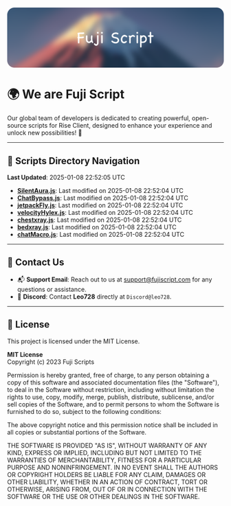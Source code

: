 ![Banner](.github/b.webp)

# 🌍 **We are Fuji Script**

Our global team of developers is dedicated to creating powerful, open-source scripts for Rise Client, designed to enhance your experience and unlock new possibilities! 🌟

---
<!-- SCRIPTS_NAVIGATION_START -->
## 📂 **Scripts Directory Navigation**

**Last Updated**: 2025-01-08 22:52:05 UTC

- **[SilentAura.js](scripts/SilentAura.js)**: Last modified on 2025-01-08 22:52:04 UTC
- **[ChatBypass.js](scripts/ChatBypass.js)**: Last modified on 2025-01-08 22:52:04 UTC
- **[jetpackFly.js](scripts/jetpackFly.js)**: Last modified on 2025-01-08 22:52:04 UTC
- **[velocityHylex.js](scripts/velocityHylex.js)**: Last modified on 2025-01-08 22:52:04 UTC
- **[chestxray.js](scripts/chestxray.js)**: Last modified on 2025-01-08 22:52:04 UTC
- **[bedxray.js](scripts/bedxray.js)**: Last modified on 2025-01-08 22:52:04 UTC
- **[chatMacro.js](scripts/chatMacro.js)**: Last modified on 2025-01-08 22:52:04 UTC

<!-- SCRIPTS_NAVIGATION_END -->

---

## 💬 **Contact Us**  
- 📬 **Support Email**: Reach out to us at [support@fujiscript.com](mailto:support@fujiscript.com) for any questions or assistance.  
- 💬 **Discord**: Contact **Leo728** directly at `Discord@leo728`.

---

## 📜 **License**

This project is licensed under the MIT License.  

**MIT License**  
Copyright (c) 2023 Fuji Scripts  

Permission is hereby granted, free of charge, to any person obtaining a copy of this software and associated documentation files (the "Software"), to deal in the Software without restriction, including without limitation the rights to use, copy, modify, merge, publish, distribute, sublicense, and/or sell copies of the Software, and to permit persons to whom the Software is furnished to do so, subject to the following conditions:  

The above copyright notice and this permission notice shall be included in all copies or substantial portions of the Software.  

THE SOFTWARE IS PROVIDED "AS IS", WITHOUT WARRANTY OF ANY KIND, EXPRESS OR IMPLIED, INCLUDING BUT NOT LIMITED TO THE WARRANTIES OF MERCHANTABILITY, FITNESS FOR A PARTICULAR PURPOSE AND NONINFRINGEMENT. IN NO EVENT SHALL THE AUTHORS OR COPYRIGHT HOLDERS BE LIABLE FOR ANY CLAIM, DAMAGES OR OTHER LIABILITY, WHETHER IN AN ACTION OF CONTRACT, TORT OR OTHERWISE, ARISING FROM, OUT OF OR IN CONNECTION WITH THE SOFTWARE OR THE USE OR OTHER DEALINGS IN THE SOFTWARE.  
